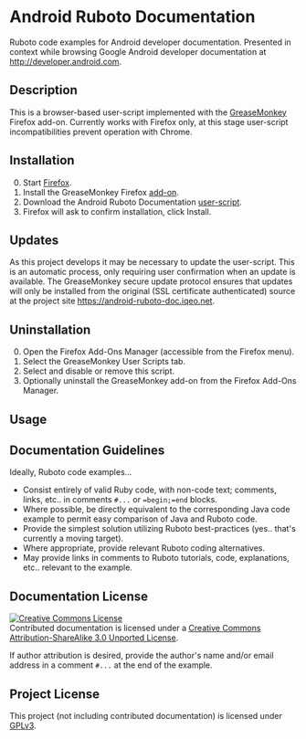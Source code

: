 # Android Ruboto Documentation

Ruboto code examples for Android developer documentation. Presented in context while browsing Google Android developer documentation at http://developer.android.com.

## Description

This is a browser-based user-script implemented with the [GreaseMonkey](http://www.greasespot.net/) Firefox add-on. Currently works with Firefox only, at this stage user-script incompatibilities prevent operation with Chrome.

## Installation

0. Start [Firefox](http://www.mozilla.org/firefox).
0. Install the GreaseMonkey Firefox [add-on](https://addons.mozilla.org/en-US/firefox/addon/greasemonkey/).
0. Download the Android Ruboto Documentation [user-script](https://android-ruboto-doc.iqeo.net/android_ruboto_doc.user.js).
0. Firefox will ask to confirm installation, click Install.

## Updates

As this project develops it may be necessary to update the user-script. This is an automatic process, only requiring user confirmation when an update is available. The GreaseMonkey secure update protocol ensures that updates will only be installed from the original (SSL certificate authenticated) source at the project site https://android-ruboto-doc.iqeo.net.

## Uninstallation

0. Open the Firefox Add-Ons Manager (accessible from the Firefox menu).
0. Select the GreaseMonkey User Scripts tab.
0. Select and disable or remove this script.
0. Optionally uninstall the GreaseMonkey add-on from the Firefox Add-Ons Manager. 

## Usage



## Documentation Guidelines

Ideally, Ruboto code examples...

* Consist entirely of valid Ruby code, with non-code text; comments, links, etc.. in comments ```#...``` or ```=begin;=end``` blocks.
* Where possible, be directly equivalent to the corresponding Java code example to permit easy comparison of Java and Ruboto code.
* Provide the simplest solution utilizing Ruboto best-practices (yes.. that's currently a moving target).
* Where appropriate, provide relevant Ruboto coding alternatives.
* May provide links in comments to Ruboto tutorials, code, explanations, etc.. relevant to the example.

## Documentation License

<a rel="license" href="http://creativecommons.org/licenses/by-sa/3.0/deed.en_US"><img alt="Creative Commons License" style="border-width:0" src="http://i.creativecommons.org/l/by-sa/3.0/88x31.png" /></a><br /><span xmlns:dct="http://purl.org/dc/terms/" href="http://purl.org/dc/dcmitype/Text" property="dct:title" rel="dct:type">Contributed documentation</span> is licensed under a <a rel="license" href="http://creativecommons.org/licenses/by-sa/3.0/deed.en_US">Creative Commons Attribution-ShareAlike 3.0 Unported License</a>.

If author attribution is desired, provide the author's name and/or email address in a comment ```#...``` at the end of the example.

## Project License

This project (not including contributed documentation) is licensed under [GPLv3](http://www.gnu.org/licenses/gpl.html).
